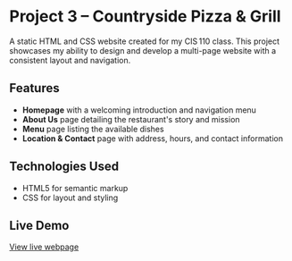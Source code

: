 # Project 3 – Countryside Pizza & Grill

A static HTML and CSS website created for my CIS 110 class. This project showcases my ability to design and develop a multi-page website with a consistent layout and navigation.

## Features
- **Homepage** with a welcoming introduction and navigation menu
- **About Us** page detailing the restaurant's story and mission
- **Menu** page listing the available dishes
- **Location & Contact** page with address, hours, and contact information

## Technologies Used
- HTML5 for semantic markup
- CSS for layout and styling

## Live Demo
[View live webpage](https://uo-cit-drewlesh.github.io/CIS-110-FluencyWithInfoTech/Project3/)

